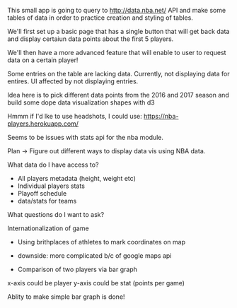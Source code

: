 This small app is going to query to http://data.nba.net/ API and make some tables of data in order to practice creation and styling of tables.

We'll first set up a basic page that has a single button that will get back data and display certaiun data points about the first 5 players.

We'll then have a more advanced feature that will enable to user to request data on a certain player!

Some entries on the table are lacking data.
Currently, not displaying data for entires.
UI affected by not displaying entries.

Idea here is to pick different data points from the 2016 and 2017 season and build some dope data visualization shapes with d3

Hmmm if I'd lke to use headshots, I could use: https://nba-players.herokuapp.com/

Seems to be issues with stats api for the nba module.

Plan -> Figure out different ways to display data vis using NBA data.

What data do I have access to?

* All players metadata (height, weight etc)
* Individual players stats
* Playoff schedule
* data/stats for teams

What questions do I want to ask?

Internationalization of game

* Using brithplaces of athletes to mark coordinates on map
* downside: more complicated b/c of google maps api

* Comparison of two players via bar graph

x-axis could be player
y-axis could be stat (points per game)

Ablity to make simple bar graph is done!

